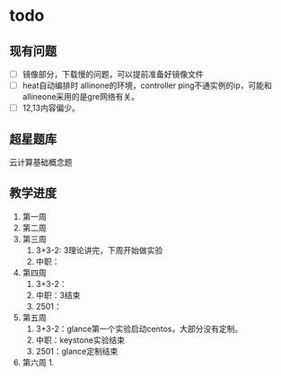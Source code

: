 # todo

## 现有问题

- [ ] 镜像部分，下载慢的问题，可以提前准备好镜像文件
- [ ] heat自动编排时 allinone的环境，controller ping不通实例的ip，可能和allineone采用的是gre网络有关。
- [ ] 12,13内容偏少。

## 超星题库

云计算基础概念题

## 教学进度

1. 第一周
2. 第二周
3. 第三周
   1. 3+3-2: 3理论讲完，下周开始做实验
   2. 中职：
4. 第四周
   1. 3+3-2：
   2. 中职：3结束
   3. 2501：
5. 第五周
   1. 3+3-2：glance第一个实验启动centos，大部分没有定制。
   2. 中职：keystone实验结束
   3. 2501：glance定制结束
6. 第六周
   1.
